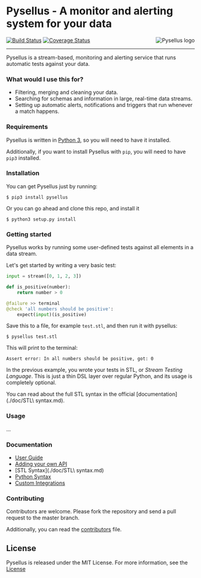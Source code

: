 # Pysellus - A monitor and alerting system for your data

<img src="https://dl.dropboxusercontent.com/u/29178650/logo.png" alt="Pysellus logo" align="right"/>

[![Build Status](https://travis-ci.org/Pysellus/pysellus.svg)](https://travis-ci.org/Pysellus/pysellus)
[![Coverage Status](https://coveralls.io/repos/Pysellus/pysellus/badge.svg?branch=master&service=github)](https://coveralls.io/github/Pysellus/pysellus?branch=master)

---

Pysellus is a stream-based, monitoring and alerting service that runs automatic tests against your data.

### What would I use this for?

- Filtering, merging and cleaning your data.
- Searching for schemas and information in large, real-time data streams.
- Setting up automatic alerts, notifications and triggers that run whenever a match happens.

### Requirements

Pysellus is written in [Python 3](https://www.python.org/downloads/release/python-343/), so you will need to have it installed.

Additionally, if you want to install Pysellus with `pip`, you will need to have `pip3` installed.

### Installation

You can get Pysellus just by running:

```
$ pip3 install pysellus
```

Or you can go ahead and clone this repo, and install it

```
$ python3 setup.py install
```

### Getting started

Pysellus works by running some user-defined tests against all elements in a data stream.

Let's get started by writing a very basic test:

```python
input = stream([0, 1, 2, 3])

def is_positive(number):
    return number > 0

@failure >> terminal
@check 'all numbers should be positive':
    expect(input)(is_positive)
```

Save this to a file, for example `test.stl`, and then run it with pysellus:

```
$ pysellus test.stl
```

This will print to the terminal:

```
Assert error: In all numbers should be positive, got: 0
```

In the previous example, you wrote your tests in STL, or _Stream Testing Language_. This is just a thin DSL layer over regular Python, and its usage is completely optional.

You can read about the full STL syntax in the official [documentation](./doc/STL\ syntax.md).

### Usage

...

### Documentation

- [User Guide]()
- [Adding your own API]()
- [STL Syntax](./doc/STL\ syntax.md)
- [Python Syntax]()
- [Custom Integrations]()

### Contributing

Contributors are welcome. Please fork the repository and send a pull request to the master branch.

Additionally, you can read the [contributors](./CONTRIBUTING.md) file.

## License

Pysellus is released under the MIT License. For more information, see the [License](./LICENSE)
